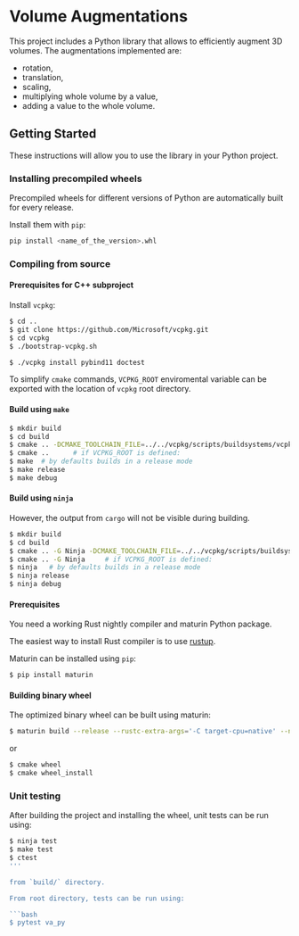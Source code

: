# Volume Augmentations

This project includes a Python library that allows to efficiently augment 3D volumes. The augmentations implemented are:

* rotation,
* translation,
* scaling,
* multiplying whole volume by a value,
* adding a value to the whole volume.

## Getting Started

These instructions will allow you to use the library in your Python project.

### Installing precompiled wheels

Precompiled wheels for different versions of Python are automatically built for every release.

Install them with `pip`:

```bash
pip install <name_of_the_version>.whl
```

### Compiling from source

#### Prerequisites for C++ subproject

Install `vcpkg`:

```bash
$ cd ..
$ git clone https://github.com/Microsoft/vcpkg.git
$ cd vcpkg
$ ./bootstrap-vcpkg.sh

$ ./vcpkg install pybind11 doctest
```

To simplify `cmake` commands, `VCPKG_ROOT` enviromental variable can be
exported with the location of `vcpkg` root directory.

#### Build using `make`

```bash
$ mkdir build
$ cd build
$ cmake .. -DCMAKE_TOOLCHAIN_FILE=../../vcpkg/scripts/buildsystems/vcpkg.cmake
$ cmake ..      # if VCPKG_ROOT is defined:
$ make  # by defaults builds in a release mode
$ make release
$ make debug
```

#### Build using `ninja`

However, the output from `cargo` will not be visible during building.

```bash
$ mkdir build
$ cd build
$ cmake .. -G Ninja -DCMAKE_TOOLCHAIN_FILE=../../vcpkg/scripts/buildsystems/vcpkg.cmake
$ cmake .. -G Ninja     # if VCPKG_ROOT is defined:
$ ninja   # by defaults builds in a release mode
$ ninja release
$ ninja debug
```

#### Prerequisites

You need a working Rust nightly compiler and maturin Python package.

The easiest way to install Rust compiler is to use [rustup](https://rustup.rs/).

Maturin can be installed using `pip`:

```bash
$ pip install maturin
```

#### Building binary wheel

The optimized binary wheel can be built using maturin:

```bash
$ maturin build --release --rustc-extra-args='-C target-cpu=native' --no-sdist --manylinux=off
```

or

```bash
$ cmake wheel
$ cmake wheel_install
```


### Unit testing

After building the project and installing the wheel, unit tests can be run
using:

```bash
$ ninja test
$ make test
$ ctest
'''

from `build/` directory.

From root directory, tests can be run using:

```bash
$ pytest va_py
```


